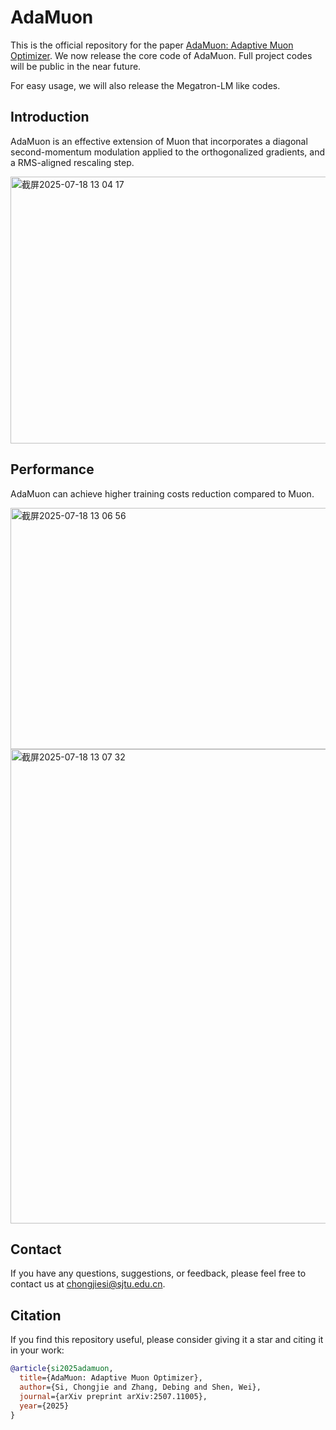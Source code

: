# AdaMuon
This is the official repository for the paper [AdaMuon: Adaptive Muon Optimizer](https://arxiv.org/abs/2507.11005).
We now release the core code of AdaMuon. Full project codes will be public in the near future.

For easy usage, we will also release the Megatron-LM like codes.

## Introduction

AdaMuon is an effective extension of Muon that incorporates a diagonal second-momentum modulation applied to the orthogonalized gradients, and a RMS-aligned rescaling step. 

<img width="861" height="427" alt="截屏2025-07-18 13 04 17" src="https://github.com/user-attachments/assets/eddf691d-437c-40da-b757-7f7d17165686" />


## Performance

AdaMuon can achieve higher training costs reduction compared to Muon.

<img width="864" height="386" alt="截屏2025-07-18 13 06 56" src="https://github.com/user-attachments/assets/62453054-93d4-4455-bc62-419efb7d915d" />
<img width="1664" height="759" alt="截屏2025-07-18 13 07 32" src="https://github.com/user-attachments/assets/f69771c0-3ff2-4c7f-bb24-a38e708479dd" />


## Contact

If you have any questions, suggestions, or feedback, please feel free to contact us at [chongjiesi@sjtu.edu.cn](mailto:chongjiesi@sjtu.edu.cn).

## Citation

If you find this repository useful, please consider giving it a star and citing it in your work:

```bibtex
@article{si2025adamuon,
  title={AdaMuon: Adaptive Muon Optimizer},
  author={Si, Chongjie and Zhang, Debing and Shen, Wei},
  journal={arXiv preprint arXiv:2507.11005},
  year={2025}
}
```
